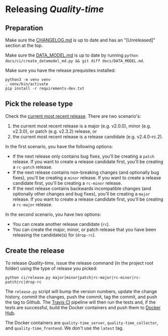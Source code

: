# Releasing *Quality-time*

## Preparation

Make sure the [CHANGELOG.md](../docs/CHANGELOG.md) is up to date and has an "[Unreleased]" section at the top.

Make sure the [DATA_MODEL.md](../docs/DATA_MODEL.md) is up to date by running `python docs/ci/create_datamodel_md.py && git diff docs/DATA_MODEL.md`.

Make sure you have the release prequisites installed:

```console
python3 -m venv venv
. venv/bin/activate
pip install -r requirements-dev.txt
```

## Pick the release type

Check the [current most recent release](https://github.com/ICTU/quality-time/releases). There are two scenario's:

1. the current most recent release is a major (e.g. v2.0.0), minor (e.g. v2.3.0), or patch (e.g. v2.3.2) release, or
2. the current most recent release is a release candidate (e.g. v2.4.0-rc.2).

In the first scenario, you have the following options:

- If the next release only contains bug fixes, you'll be creating a `patch` release. If you want to create a release candidate first, you'll be creating a `rc-patch` release.
- If the next release contains non-breaking changes (and optionally bug fixes), you'll be creating a `minor` release. If you want to create a release candidate first, you'll be creating a `rc-minor` release.
- If the next release contains backwards incompatible changes (and optionally other changes and bug fixes), you'll be creating a `major` release. If you want to create a release candidate first, you'll be creating a `rc-major` release.

In the second scenario, you have two options:

- You can create another release candidate (`rc`).
- You can create the major, minor, or patch release that you have been releasing the candidate(s) for (`drop-rc`).

## Create the release

To release *Quality-time*, issue the release command (in the project root folder) using the type of release you picked:

```console
python ci/release.py major|minor|patch|rc-major|rc-minor|rc-patch|rc|drop-rc
```

The `release.py` script will bump the version numbers, update the change history, commit the changes, push the commit, tag the commit, and push the tag to Github. The [Travis CI](https://travis-ci.org/ICTU/quality-time) pipeline will then run the tests and, if the tests are successful, build the Docker containers and push them to [Docker Hub](https://cloud.docker.com/u/ictu/repository/list?name=quality-time&namespace=ictu).

The Docker containers are `quality-time_server`, `quality-time_collector`, and `quality-time_frontend`. We don't use the `latest` tag.
